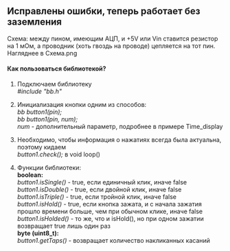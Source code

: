 ## Исправлены ошибки, теперь работает без заземления

Схема: между пином, имеющим АЦП, и +5V или Vin ставится резистор на 1 мОм, а проводник (хоть гвоздь на проводе) цепляется на тот пин. 
Нагляднее в Cхема.png

#### Как пользоваться библиотекой?  
1) Подключаем библиотеку  
*#include "bb.h"*
2) Инициализация кнопки одним из способов:  
*bb button1(pin);*  
*bb button1(pin, num);*  
*num* - дополнительный параметр, подробнее в примере Time_display

3) Необходимо, чтобы информация о нажатиях всегда была актуальна, поэтому кидаем  
*button1.check();* в void loop()

4) Функции библиотеки:  
**boolean:**  
*button1.isSingle()* - true, если единичный клик, иначе false  
*button1.isDouble()* - true, если двойной клик, иначе false  
*button1.isTriple()* - true, если тройной клик, иначе false  
*button1.isHold()* - true, если кнопка зажата, и с начала зажатия прошло времени больше, чем при обычном клике, иначе false  
*button1.isHolded()* - то же, что и isHold(), но при одном зажатии возвращает true лишь один раз    
**byte (uint8_t):**  
*button1.getTaps()* - возвращает количество накликанных касаний
